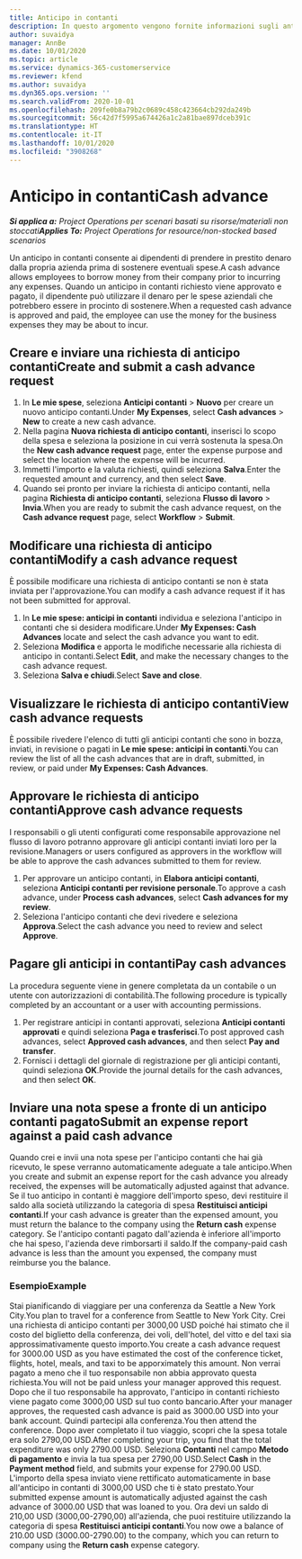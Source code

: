 ```yaml
---
title: Anticipo in contanti
description: In questo argomento vengono fornite informazioni sugli anticipi di contanti.
author: suvaidya
manager: AnnBe
ms.date: 10/01/2020
ms.topic: article
ms.service: dynamics-365-customerservice
ms.reviewer: kfend
ms.author: suvaidya
ms.dyn365.ops.version: ''
ms.search.validFrom: 2020-10-01
ms.openlocfilehash: 209fe0b8a79b2c0689c458c423664cb292da249b
ms.sourcegitcommit: 56c42d7f5995a674426a1c2a81bae897dceb391c
ms.translationtype: HT
ms.contentlocale: it-IT
ms.lasthandoff: 10/01/2020
ms.locfileid: "3908268"
---
```

# <a name="cash-advance"></a><span data-ttu-id="c61f6-103">Anticipo in contanti</span><span class="sxs-lookup"><span data-stu-id="c61f6-103">Cash advance</span></span>

<span data-ttu-id="c61f6-104">_**Si applica a:** Project Operations per scenari basati su risorse/materiali non stoccati_</span><span class="sxs-lookup"><span data-stu-id="c61f6-104">_**Applies To:** Project Operations for resource/non-stocked based scenarios_</span></span>

<span data-ttu-id="c61f6-105">Un anticipo in contanti consente ai dipendenti di prendere in prestito denaro dalla propria azienda prima di sostenere eventuali spese.</span><span class="sxs-lookup"><span data-stu-id="c61f6-105">A cash advance allows employees to borrow money from their company prior to incurring any expenses.</span></span> <span data-ttu-id="c61f6-106">Quando un anticipo in contanti richiesto viene approvato e pagato, il dipendente può utilizzare il denaro per le spese aziendali che potrebbero essere in procinto di sostenere.</span><span class="sxs-lookup"><span data-stu-id="c61f6-106">When a requested cash advance is approved and paid, the employee can use the money for the business expenses they may be about to incur.</span></span> 

## <a name="create-and-submit-a-cash-advance-request"></a><span data-ttu-id="c61f6-107">Creare e inviare una richiesta di anticipo contanti</span><span class="sxs-lookup"><span data-stu-id="c61f6-107">Create and submit a cash advance request</span></span>

1. <span data-ttu-id="c61f6-108">In **Le mie spese**, seleziona **Anticipi contanti** > **Nuovo** per creare un nuovo anticipo contanti.</span><span class="sxs-lookup"><span data-stu-id="c61f6-108">Under **My Expenses**, select **Cash advances** > **New** to create a new cash advance.</span></span> 
2. <span data-ttu-id="c61f6-109">Nella pagina **Nuova richiesta di anticipo contanti**, inserisci lo scopo della spesa e seleziona la posizione in cui verrà sostenuta la spesa.</span><span class="sxs-lookup"><span data-stu-id="c61f6-109">On the **New cash advance request** page, enter the expense purpose and select the location where the expense will be incurred.</span></span>
3. <span data-ttu-id="c61f6-110">Immetti l'importo e la valuta richiesti, quindi seleziona **Salva**.</span><span class="sxs-lookup"><span data-stu-id="c61f6-110">Enter the requested amount and currency, and then select **Save**.</span></span> 
4. <span data-ttu-id="c61f6-111">Quando sei pronto per inviare la richiesta di anticipo contanti, nella pagina **Richiesta di anticipo contanti**, seleziona **Flusso di lavoro** > **Invia**.</span><span class="sxs-lookup"><span data-stu-id="c61f6-111">When you are ready to submit the cash advance request, on the **Cash advance request** page, select **Workflow** > **Submit**.</span></span>

## <a name="modify-a-cash-advance-request"></a><span data-ttu-id="c61f6-112">Modificare una richiesta di anticipo contanti</span><span class="sxs-lookup"><span data-stu-id="c61f6-112">Modify a cash advance request</span></span>

<span data-ttu-id="c61f6-113">È possibile modificare una richiesta di anticipo contanti se non è stata inviata per l'approvazione.</span><span class="sxs-lookup"><span data-stu-id="c61f6-113">You can modify a cash advance request if it has not been submitted for approval.</span></span>

1. <span data-ttu-id="c61f6-114">In **Le mie spese: anticipi in contanti** individua e seleziona l'anticipo in contanti che si desidera modificare.</span><span class="sxs-lookup"><span data-stu-id="c61f6-114">Under **My Expenses: Cash Advances** locate and select the cash advance you want to edit.</span></span>
2. <span data-ttu-id="c61f6-115">Seleziona **Modifica** e apporta le modifiche necessarie alla richiesta di anticipo in contanti.</span><span class="sxs-lookup"><span data-stu-id="c61f6-115">Select **Edit**, and make the necessary changes to the cash advance request.</span></span> 
3. <span data-ttu-id="c61f6-116">Seleziona **Salva e chiudi**.</span><span class="sxs-lookup"><span data-stu-id="c61f6-116">Select **Save and close**.</span></span>


## <a name="view-cash-advance-requests"></a><span data-ttu-id="c61f6-117">Visualizzare le richiesta di anticipo contanti</span><span class="sxs-lookup"><span data-stu-id="c61f6-117">View cash advance requests</span></span>
<span data-ttu-id="c61f6-118">È possibile rivedere l'elenco di tutti gli anticipi contanti che sono in bozza, inviati, in revisione o pagati in **Le mie spese: anticipi in contanti**.</span><span class="sxs-lookup"><span data-stu-id="c61f6-118">You can review the list of all the cash advances that are in draft, submitted, in review, or paid under **My Expenses: Cash Advances**.</span></span> 

## <a name="approve-cash-advance-requests"></a><span data-ttu-id="c61f6-119">Approvare le richiesta di anticipo contanti</span><span class="sxs-lookup"><span data-stu-id="c61f6-119">Approve cash advance requests</span></span>

<span data-ttu-id="c61f6-120">I responsabili o gli utenti configurati come responsabile approvazione nel flusso di lavoro potranno approvare gli anticipi contanti inviati loro per la revisione.</span><span class="sxs-lookup"><span data-stu-id="c61f6-120">Managers or users configured as approvers in the workflow will be able to approve the cash advances submitted to them for review.</span></span> 

1. <span data-ttu-id="c61f6-121">Per approvare un anticipo contanti, in **Elabora anticipi contanti**, seleziona **Anticipi contanti per revisione personale**.</span><span class="sxs-lookup"><span data-stu-id="c61f6-121">To approve a cash advance, under **Process cash advances**, select **Cash advances for my review**.</span></span>
2. <span data-ttu-id="c61f6-122">Seleziona l'anticipo contanti che devi rivedere e seleziona **Approva**.</span><span class="sxs-lookup"><span data-stu-id="c61f6-122">Select the cash advance you need to review and select **Approve**.</span></span>  

## <a name="pay-cash-advances"></a><span data-ttu-id="c61f6-123">Pagare gli anticipi in contanti</span><span class="sxs-lookup"><span data-stu-id="c61f6-123">Pay cash advances</span></span> 
<span data-ttu-id="c61f6-124">La procedura seguente viene in genere completata da un contabile o un utente con autorizzazioni di contabilità.</span><span class="sxs-lookup"><span data-stu-id="c61f6-124">The following procedure is typically completed by an accountant or a user with accounting permissions.</span></span>

1. <span data-ttu-id="c61f6-125">Per registrare anticipi in contanti approvati, seleziona **Anticipi contanti approvati** e quindi seleziona **Paga e trasferisci**.</span><span class="sxs-lookup"><span data-stu-id="c61f6-125">To post approved cash advances, select **Approved cash advances**, and then select **Pay and transfer**.</span></span>  
2. <span data-ttu-id="c61f6-126">Fornisci i dettagli del giornale di registrazione per gli anticipi contanti, quindi seleziona **OK**.</span><span class="sxs-lookup"><span data-stu-id="c61f6-126">Provide the journal details for the cash advances, and then select **OK**.</span></span> 

## <a name="submit-an-expense-report-against-a-paid-cash-advance"></a><span data-ttu-id="c61f6-127">Inviare una nota spese a fronte di un anticipo contanti pagato</span><span class="sxs-lookup"><span data-stu-id="c61f6-127">Submit an expense report against a paid cash advance</span></span> 

<span data-ttu-id="c61f6-128">Quando crei e invii una nota spese per l'anticipo contanti che hai già ricevuto, le spese verranno automaticamente adeguate a tale anticipo.</span><span class="sxs-lookup"><span data-stu-id="c61f6-128">When you create and submit an expense report for the cash advance you already received, the expenses will be automatically adjusted against that advance.</span></span> <span data-ttu-id="c61f6-129">Se il tuo anticipo in contanti è maggiore dell'importo speso, devi restituire il saldo alla società utilizzando la categoria di spesa **Restituisci anticipi contanti**.</span><span class="sxs-lookup"><span data-stu-id="c61f6-129">If your cash advance is greater than the expensed amount, you must return the balance to the company using the **Return cash** expense category.</span></span> <span data-ttu-id="c61f6-130">Se l'anticipo contanti pagato dall'azienda è inferiore all'importo che hai speso, l'azienda deve rimborsarti il saldo.</span><span class="sxs-lookup"><span data-stu-id="c61f6-130">If the company-paid cash advance is less than the amount you expensed, the company must reimburse you the balance.</span></span> 

### <a name="example"></a><span data-ttu-id="c61f6-131">Esempio</span><span class="sxs-lookup"><span data-stu-id="c61f6-131">Example</span></span>
<span data-ttu-id="c61f6-132">Stai pianificando di viaggiare per una conferenza da Seattle a New York City.</span><span class="sxs-lookup"><span data-stu-id="c61f6-132">You plan to travel for a conference from Seattle to New York City.</span></span> <span data-ttu-id="c61f6-133">Crei una richiesta di anticipo contanti per 3000,00 USD poiché hai stimato che il costo del biglietto della conferenza, dei voli, dell'hotel, del vitto e del taxi sia approssimativamente questo importo.</span><span class="sxs-lookup"><span data-stu-id="c61f6-133">You create a cash advance request for 3000.00 USD as you have estimated the cost of the conference ticket, flights, hotel, meals, and taxi to be apporximately this amount.</span></span> <span data-ttu-id="c61f6-134">Non verrai pagato a meno che il tuo responsabile non abbia approvato questa richiesta.</span><span class="sxs-lookup"><span data-stu-id="c61f6-134">You will not be paid unless your manager approved this request.</span></span> <span data-ttu-id="c61f6-135">Dopo che il tuo responsabile ha approvato, l'anticipo in contanti richiesto viene pagato come 3000,00 USD sul tuo conto bancario.</span><span class="sxs-lookup"><span data-stu-id="c61f6-135">After your manager approves, the requested cash advance is paid as 3000.00 USD into your bank account.</span></span> <span data-ttu-id="c61f6-136">Quindi partecipi alla conferenza.</span><span class="sxs-lookup"><span data-stu-id="c61f6-136">You then attend the conference.</span></span> <span data-ttu-id="c61f6-137">Dopo aver completato il tuo viaggio, scopri che la spesa totale era solo 2790,00 USD.</span><span class="sxs-lookup"><span data-stu-id="c61f6-137">After completing your trip, you find that the total expenditure was only 2790.00 USD.</span></span> <span data-ttu-id="c61f6-138">Seleziona **Contanti** nel campo **Metodo di pagamento** e invia la tua spesa per 2790,00 USD.</span><span class="sxs-lookup"><span data-stu-id="c61f6-138">Select **Cash** in the **Payment method** field, and submits your expense for 2790.00 USD.</span></span> <span data-ttu-id="c61f6-139">L'importo della spesa inviato viene rettificato automaticamente in base all'anticipo in contanti di 3000,00 USD che ti è stato prestato.</span><span class="sxs-lookup"><span data-stu-id="c61f6-139">Your submitted expense amount is automatically adjusted against the cash advance of 3000.00 USD that was loaned to you.</span></span> <span data-ttu-id="c61f6-140">Ora devi un saldo di 210,00 USD (3000,00-2790,00) all'azienda, che puoi restituire utilizzando la categoria di spesa **Restituisci anticipi contanti**.</span><span class="sxs-lookup"><span data-stu-id="c61f6-140">You now owe a balance of 210.00 USD (3000.00-2790.00) to the company, which you can return to company using the **Return cash** expense category.</span></span> 
